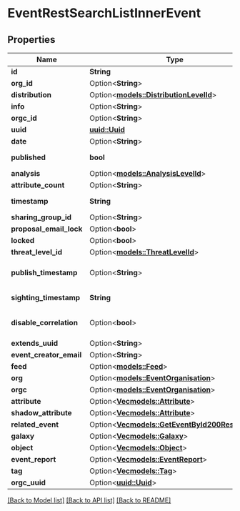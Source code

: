 # EventRestSearchListInnerEvent

## Properties

Name | Type | Description | Notes
------------ | ------------- | ------------- | -------------
**id** | **String** |  | 
**org_id** | Option<**String**> |  | [optional]
**distribution** | Option<[**models::DistributionLevelId**](DistributionLevelId.md)> |  | [optional]
**info** | Option<**String**> |  | [optional]
**orgc_id** | Option<**String**> |  | [optional]
**uuid** | [**uuid::Uuid**](uuid::Uuid.md) |  | 
**date** | Option<**String**> |  | [optional]
**published** | **bool** |  | [default to false]
**analysis** | Option<[**models::AnalysisLevelId**](AnalysisLevelId.md)> |  | [optional]
**attribute_count** | Option<**String**> |  | [optional]
**timestamp** | **String** |  | [default to 0]
**sharing_group_id** | Option<**String**> |  | [optional]
**proposal_email_lock** | Option<**bool**> |  | [optional]
**locked** | Option<**bool**> |  | [optional]
**threat_level_id** | Option<[**models::ThreatLevelId**](ThreatLevelId.md)> |  | [optional]
**publish_timestamp** | Option<**String**> |  | [optional][default to 0]
**sighting_timestamp** | **String** |  | [default to 0]
**disable_correlation** | Option<**bool**> |  | [optional][default to false]
**extends_uuid** | Option<**String**> |  | [optional]
**event_creator_email** | Option<**String**> |  | [optional]
**feed** | Option<[**models::Feed**](Feed.md)> |  | [optional]
**org** | Option<[**models::EventOrganisation**](EventOrganisation.md)> |  | [optional]
**orgc** | Option<[**models::EventOrganisation**](EventOrganisation.md)> |  | [optional]
**attribute** | Option<[**Vec<models::Attribute>**](Attribute.md)> |  | [optional]
**shadow_attribute** | Option<[**Vec<models::Attribute>**](Attribute.md)> |  | [optional]
**related_event** | Option<[**Vec<models::GetEventById200Response>**](getEventById_200_response.md)> |  | [optional]
**galaxy** | Option<[**Vec<models::Galaxy>**](Galaxy.md)> |  | [optional]
**object** | Option<[**Vec<models::Object>**](Object.md)> |  | [optional]
**event_report** | Option<[**Vec<models::EventReport>**](EventReport.md)> |  | [optional]
**tag** | Option<[**Vec<models::Tag>**](Tag.md)> |  | [optional]
**orgc_uuid** | Option<[**uuid::Uuid**](uuid::Uuid.md)> |  | [optional]

[[Back to Model list]](../README.md#documentation-for-models) [[Back to API list]](../README.md#documentation-for-api-endpoints) [[Back to README]](../README.md)


